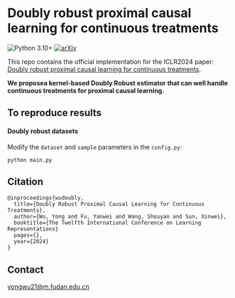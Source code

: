 # Doubly robust proximal causal learning for continuous treatments

<div align="left">

  <a>![Python 3.10+](https://img.shields.io/badge/Python-3.10%2B-brightgreen.svg)</a>
  [![arXiv](https://img.shields.io/badge/arXiv-2309.12819-b31b1b.svg)](https://arxiv.org/pdf/2309.12819)
</div>


This repo contains the official implementation for the ICLR2024 paper: [Doubly robust proximal causal learning for continuous treatments](https://arxiv.org/pdf/2309.12819).

**We proposea kernel-based Doubly Robust estimator that can well handle continuous treatments for proximal causal learning.**



## To reproduce results

#### Doubly robust datasets

Modify the ```dataset``` and ```sample``` parameters in the ```config.py```:

```
python main.py
```


## Citation

```
@inproceedings{wudoubly,
  title={Doubly Robust Proximal Causal Learning for Continuous Treatments},
  author={Wu, Yong and Fu, Yanwei and Wang, Shouyan and Sun, Xinwei},
  booktitle={The Twelfth International Conference on Learning Representations}
  pages={},
  year={2024}
}
```
## Contact

yongwu21@m.fudan.edu.cn
